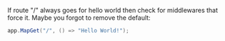 If route "/" always goes for hello world then check for middlewares that force it. Maybe you forgot to remove the default:
```c#
app.MapGet("/", () => "Hello World!");
```